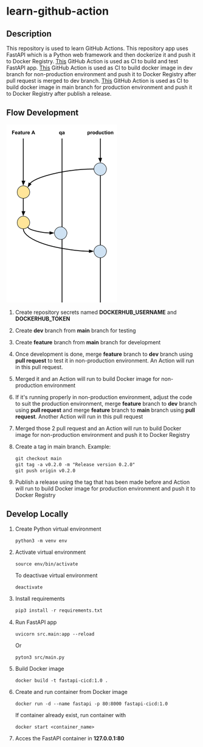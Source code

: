 # learn-github-action

## Description

This repository is used to learn GitHub Actions. This repository app uses FastAPI which is a Python web framework and then dockerize it and push it to Docker Registry. [This](.github/workflows/python-app.yml) GitHub Action is used as CI to build and test FastAPI app. [This](.github/workflows/push-docker-dev.yml) GitHub Action is used as CI to build docker image in dev branch for non-production environment and push it to Docker Registry after pull request is merged to dev branch. [This](.github/workflows/push-docker-main.yml) GitHub Action is used as CI to build docker image in main branch for production environment and push it to Docker Registry after publish a release.

## Flow Development

![Flow Development Example](flow.png)

1. Create repository secrets named **DOCKERHUB_USERNAME** and **DOCKERHUB_TOKEN**
2. Create **dev** branch from **main** branch for testing
3. Create **feature** branch from **main** branch for development
4. Once development is done, merge **feature** branch to **dev** branch using **pull request** to test it in non-production environment. An Action will run in this pull request.
5. Merged it and an Action will run to build Docker image for non-production environment
6. If it's running properly in non-production environment, adjust the code to suit the production environment, merge **feature** branch to **dev** branch using **pull request** and merge **feature** branch to **main** branch using **pull request**. Another Action will run in this pull request
7. Merged those 2 pull request and an Action will run to build Docker image for non-production environment and push it to Docker Registry
8. Create a tag in main branch. Example:

   ```
   git checkout main
   git tag -a v0.2.0 -m "Release version 0.2.0"
   git push origin v0.2.0
   ```

9. Publish a release using the tag that has been made before and Action will run to build Docker image for production environment and push it to Docker Registry

## Develop Locally

1. Create Python virtual environment

   ```
   python3 -m venv env
   ```

2. Activate virtual environment

   ```
   source env/bin/activate
   ```

   To deactivae virtual environment

   ```
   deactivate
   ```

3. Install requirements

   ```python
   pip3 install -r requirements.txt
   ```

4. Run FastAPI app

   ```
   uvicorn src.main:app --reload
   ```

   Or

   ```
   pyton3 src/main.py
   ```

5. Build Docker image

   ```
   docker build -t fastapi-cicd:1.0 .
   ```

6. Create and run container from Docker image

   ```
   docker run -d --name fastapi -p 80:8000 fastapi-cicd:1.0
   ```

   If container already exist, run container with

   ```
   docker start <container_name>
   ```

7. Acces the FastAPI container in **127.0.0.1:80**
